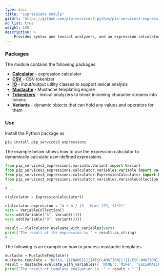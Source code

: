 ```yaml
---
type: docs
title: "Expressions module"
gitUrl: "https://github.com/pip-services3-python/pip-services3-expressions-python"
no_list: true
weight: 100
description: > 
    Provides syntax and lexical analyzers, and an expression calculator optimized for repeated calculations.
---
```


### Packages

The module contains the following packages:
- [**Calculator**](calculator) - expression calculator
- [**CSV**](csv) - CSV tokenizer
- [**IO**](io) - input/output utility classes to support lexical analysis
- [**Mustache**](mustache) - Mustache templating engine
- [**Tokenizers**](tokenizers) - lexical analyzers to break incoming character streams into tokens
- [**Variants**](variants) - dynamic objects that can hold any values and operators for them


### Use

Install the Python package as
```bash
pip install pip_services3_expressions
```

The example below shows how to use the expression calculator to dynamically
calculate user-defined expressions.

```python
from pip_services3_expressions.variants.Variant import Variant
from pip_services3_expressions.calculator.variables.Variable import Variable
from pip_services3_expressions.calculator.ExpressionCalculator import ExpressionCalculator
from pip_services3_expressions.calculator.variables.VariableCollection import VariableCollection

# ...

clalculator = ExpressionCalculator()

clalculator.expression = "A + b / (3 - Max(-123, 1)*2)"
vars = VariableCollection()
vars.add(Variable("A", Variant(1)))
vars.add(Variable("B", Variant(3)))

result = clalculator.evaluate_with_variables(vars)
print('The result of the expression is ' + result.as_string)
# ...
```

The following is an example on how to process mustache templates.
```python
mustache = MustacheTemplate()
mustache.template = "Hello, {{{NAME}}}{{#ESCLAMATION}}!{{/ESCLAMATION}}{{#unless ESCLAMATION}}.{{/unless}}"
result = mustache.evaluate_with_variables({ 'NAME': 'Mike', 'ESCLAMATION': True }) 
print("The result of template evaluation is '" + result + "'")
```
